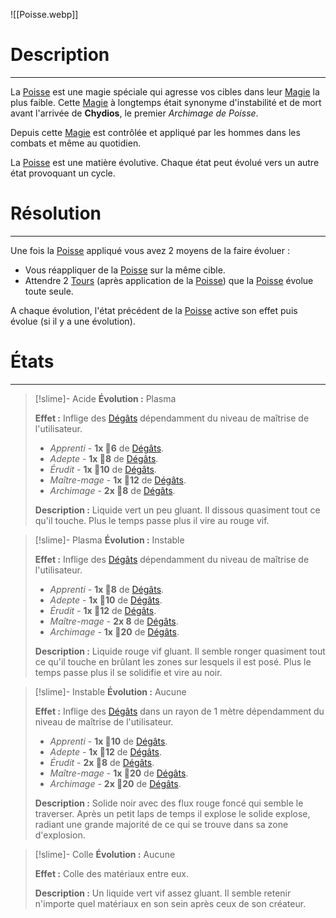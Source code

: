 ![[Poisse.webp]]
# Description
---
La [Poisse]() est une magie spéciale qui agresse vos cibles dans leur [Magie]() la plus faible. Cette [Magie]() à longtemps était synonyme d'instabilité et de mort avant l'arrivée de **Chydios**, le premier *Archimage de Poisse*.

Depuis cette [Magie]() est contrôlée et appliqué par les hommes dans les combats et même au quotidien.

La [Poisse]() est une matière évolutive. Chaque état peut évolué vers un autre état provoquant un cycle.

# Résolution
---
Une fois la [Poisse]() appliqué vous avez 2 moyens de la faire évoluer :
- Vous réappliquer de la [Poisse]() sur la même cible.
- Attendre 2 [Tours]() (après application de la [Poisse]()) que la [Poisse]() évolue toute seule.

A chaque évolution, l'état précédent de la [Poisse]() active son effet puis évolue (si il y a une évolution).

# États
---
>[!slime]- Acide
>**Évolution :**
>Plasma
>
>**Effet :**
>Inflige des [Dégâts]() dépendamment du niveau de maîtrise de l'utilisateur.
>
>- *Apprenti* - **1x 🎲6** de [Dégâts]().
>- *Adepte* - **1x 🎲8** de [Dégâts]().
>- *Érudit* - **1x 🎲10** de [Dégâts]().
>- *Maître-mage* - **1x 🎲12** de [Dégâts]().
>- *Archimage* - **2x 🎲8** de [Dégâts]().
>
>**Description :**
>Liquide vert un peu gluant. Il dissous quasiment tout ce qu'il touche. Plus le temps passe plus il vire au rouge vif.

>[!slime]- Plasma
>**Évolution :**
>Instable
>
>**Effet :**
>Inflige des [Dégâts]() dépendamment du niveau de maîtrise de l'utilisateur.
>
>- *Apprenti* - **1x 🎲8** de [Dégâts]().
>- *Adepte* - **1x 🎲10** de [Dégâts]().
>- *Érudit* - **1x 🎲12** de [Dégâts]().
>- *Maître-mage* - **2x 8** de [Dégâts]().
>- *Archimage* - **1x 🎲20** de [Dégâts]().
>
>**Description :**
>Liquide rouge vif gluant. Il semble ronger quasiment tout ce qu'il touche en brûlant les zones sur lesquels il est posé. Plus le temps passe plus il se solidifie et vire au noir.

>[!slime]- Instable
>**Évolution :**
>Aucune
>
>**Effet :**
>Inflige des [Dégâts]()  dans un rayon de 1 mètre dépendamment du niveau de maîtrise de l'utilisateur.
>
>- *Apprenti* - **1x 🎲10** de [Dégâts]().
>- *Adepte* - **1x 🎲12** de [Dégâts]().
>- *Érudit* - **2x 🎲8** de [Dégâts]().
>- *Maître-mage* - **1x 🎲20** de [Dégâts]().
>- *Archimage* - **2x 🎲20** de [Dégâts]().
>
>**Description :**
>Solide noir avec des flux rouge foncé qui semble le traverser. Après un petit laps de temps il explose le solide explose, radiant une grande majorité de ce qui se trouve dans sa zone d'explosion.

>[!slime]- Colle
>**Évolution :**
>Aucune
>
>**Effet :**
>Colle des matériaux entre eux.
>
>**Description :**
>Un liquide vert vif assez gluant. Il semble retenir n'importe quel matériaux en son sein après ceux de son créateur.